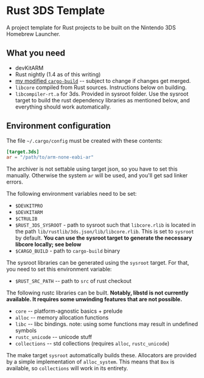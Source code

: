 # Rust 3DS Template

A project template for Rust projects to be built on the Nintendo 3DS Homebrew Launcher.

## What you need

 * devKitARM
 * Rust nightly (1.4 as of this writing)
 * [my modified `cargo-build`](https://github.com/Furyhunter/cargo-build) -- subject to change if changes get merged.
 * `libcore` compiled from Rust sources. Instructions below on building.
 * `libcompiler-rt.a` for 3ds. Provided in sysroot folder. Use the sysroot target to build the rust dependency libraries as mentioned below, and everything should work automatically.

## Environment configuration

The file `~/.cargo/config` must be created with these contents:

```toml
[target.3ds]
ar = "/path/to/arm-none-eabi-ar"
```

The archiver is not settable using target json, so you have to set this
manually. Otherwise the system `ar` will be used, and you'll get sad linker
errors.

The following environment variables need to be set:

 * `$DEVKITPRO`
 * `$DEVKITARM`
 * `$CTRULIB`
 * `$RUST_3DS_SYSROOT` - path to sysroot such that `libcore.rlib` is located in the path `lib/rustlib/3ds.json/lib/libcore.rlib`. This is set to `sysroot` by default. **You can use the sysroot target to generate the necessary libcore locally; see below**
 * `$CARGO_BUILD` - path to `cargo-build` binary

The sysroot libraries can be generated using the `sysroot` target. For that, you need to set this environment variable:

 * `$RUST_SRC_PATH` -- path to `src` of rust checkout

The following rustc libraries can be built. **Notably, libstd is not currently
available. It requires some unwinding features that are not possible.**

 * `core` -- platform-agnostic basics + prelude
 * `alloc` -- memory allocation functions
 * `libc` -- libc bindings. note: using some functions may result in undefined symbols
 * `rustc_unicode` -- unicode stuff
 * `collections` -- std collections (requires `alloc`, `rustc_unicode`)

The make target `sysroot` automatically builds these. Allocators are provided by a simple implementation of `alloc_system`. This means that `Box` is available, so `collections` will work in its entirety.
